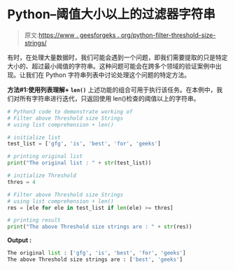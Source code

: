 # Python–阈值大小以上的过滤器字符串

> 原文:[https://www . geesforgeks . org/python-filter-threshold-size-strings/](https://www.geeksforgeeks.org/python-filter-above-threshold-size-strings/)

有时，在处理大量数据时，我们可能会遇到一个问题，即我们需要提取的只是特定大小的、超过最小阈值的字符串。这种问题可能会在跨多个领域的验证案例中出现。让我们在 Python 字符串列表中讨论处理这个问题的特定方法。

**方法#1:使用列表理解+ `len()`**
上述功能的组合可用于执行该任务。在本例中，我们对所有字符串进行迭代，只返回使用 len()检查的阈值以上的字符串。

```py
# Python3 code to demonstrate working of
# Filter above Threshold size Strings
# using list comprehension + len()

# initialize list 
test_list = ['gfg', 'is', 'best', 'for', 'geeks']

# printing original list 
print("The original list : " + str(test_list))

# initialize Threshold
thres = 4

# Filter above Threshold size Strings
# using list comprehension + len()
res = [ele for ele in test_list if len(ele) >= thres]

# printing result
print("The above Threshold size strings are : " + str(res))
```

**Output :**

```py
The original list : ['gfg', 'is', 'best', 'for', 'geeks']
The above Threshold size strings are : ['best', 'geeks']

```
